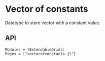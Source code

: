 # Vector of constants
Datatype to store vector with a constant value.

## API

```@autodocs
Modules = [ExtendableGrids]
Pages = ["vectorofconstants.jl"]
```
